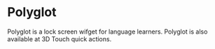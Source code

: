# Polyglot
Polyglot is a lock screen wifget for language learners. Polyglot is also available at 3D Touch quick actions.
